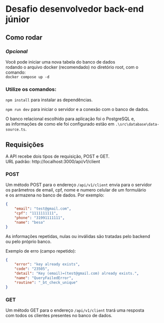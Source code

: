 # Desafio desenvolvedor back-end júnior

## Como rodar

### *Opcional*<br>
Você pode iniciar uma nova tabela do banco de dados<br>
rodando o arquivo docker (recomendado) no diretório root, com o comando:<br>
`` docker compose up -d ``
<br>

### Utilize os comandos:
`` npm install ``
para instalar as dependências.<br>

`` npm run dev ``
para iniciar o servidor e a conexão com o banco de dados.<br>

O banco relacional escolhido para aplicação foi o PostgreSQL e, <br> 
as informações de como ele foi configurado estão em `` .\src\database\data-source.ts ``.

## Requisições
A API recebe dois tipos de requisição, POST e GET.<br>
URL padrão: http://localhost:3000/api/v1/client

### POST
Um método POST para o endereço `` /api/v1/client `` envia para o servidor<br>
os parâmetros de email, cpf, nome e numero celular de um formulário<br>
e os armazena no banco de dados. Por exemplo:

```json
{
    "email": "test@gmail.com",
    "cpf": "1111111111",
    "phone": "31991111111",
    "name": "besa"
}
```

As informações repetidas, nulas ou inválidas são tratadas pelo backend<br>
ou pelo próprio banco.

Exemplo de erro (campo repetido):

```json
{
    "error": "key already exists",
    "code": "23505",
    "detail": "Key (email)=(test@gmail.com) already exists.",
    "name": "QueryFailedError",
    "routine": "_bt_check_unique"
}
```

### GET
Um método GET para o endereço `` /api/v1/client `` trará uma resposta<br>
com todos os clientes presentes no banco de dados.
